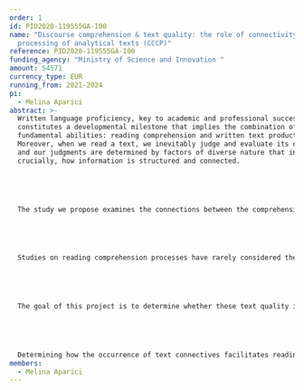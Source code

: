 ```yaml
---
order: 1
id: PID2020-119555GA-I00
name: "Discourse comprehension & text quality: the role of connectivity in the
  processing of analytical texts (CCCP)"
reference: PID2020-119555GA-I00
funding_agency: "Ministry of Science and Innovation "
amount: 54571
currency_type: EUR
running_from: 2021-2024
pi:
  - Melina Aparici
abstract: >-
  Written language proficiency, key to academic and professional success,
  constitutes a developmental milestone that implies the combination of two
  fundamental abilities: reading comprehension and written text production.
  Moreover, when we read a text, we inevitably judge and evaluate its quality,
  and our judgments are determined by factors of diverse nature that include,
  crucially, how information is structured and connected.


   


  The study we propose examines the connections between the comprehension and evaluation of written texts in relation to connectivity devices which, according to previous studies, guide comprehension processes, and affect external evaluations of text quality. To do so, we will design experimental tasks for investigating the role of cohesive devices in written text comprehension. Our analysis will compare online and offline measures of reading comprehension with actual use of devices and the evaluations provided by external judges.


   


  Studies on reading comprehension processes have rarely considered their relation with the quality of the text: both aspects have been studied independently and the relation between them is little known. Previous research has shown that the use of explicit connectivity mechanisms is an indicator of text quality. However, it is unclear how their presence influences reading comprehension: while some studies find that they facilitate text processing and guide the relation among sections of discourse, others indicate that certain subordinating connectives are difficult to process. Consequently, we speculate whether the facilitating effect of cohesive elements at the discourse level can compensate for the difficulty implied in syntactic complexity, and whether such facilitating effect operates with all types of semantic relations.


   


  The goal of this project is to determine whether these text quality indicators affect discourse processing and facilitate their comprehension, at different school levels and in analytical texts, particularly important in academic contexts. We aim at discerning the possible differences between reading to evaluate and reading to comprehend. We will design a series of reading comprehension experiments adapted to the school level of the participants (12, 16 years, and adults) and to their linguistic condition (Spanish native speakers vs L2 learners). In such experiments, to obtain measures of reading time and text comprehension, the presence of connective elements (syntactic and discursive) will be controlled. We will also design a task for evaluating the appropriateness of syntactic and discourse connectives in specific discourse contexts; this will provide information on how their presence is evaluated by the participants.


   


  Determining how the occurrence of text connectives facilitates reading comprehension will shed light on the nature and development of text comprehension abilities. The comparison of two types of data will unveil the specific nature of the relation between what facilitates reading and what is valued in the assessment of text quality. All in all, we expect to contribute to the actual knowledge about how the comprehension and production of analytical texts interact and develop.
members:
  - Melina Aparici
---
```


